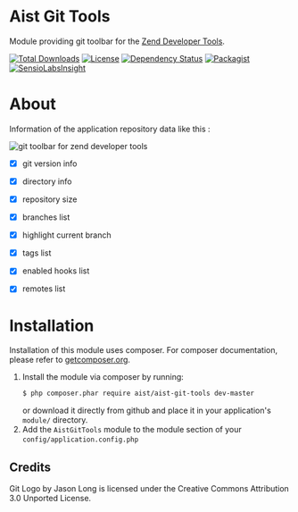 Aist Git Tools
==============
Module providing git toolbar for the [Zend Developer Tools](https://github.com/zendframework/ZendDeveloperTools).

[![Total Downloads](https://poser.pugx.org/aist/aist-git-tools/downloads)](https://packagist.org/packages/aist/aist-git-tools)
[![License](https://poser.pugx.org/aist/aist-git-tools/license)](https://packagist.org/packages/aist/aist-git-tools)
[![Dependency Status](https://www.versioneye.com/user/projects/55d83a578d9c4b0018000001/badge.svg?style=flat)](https://www.versioneye.com/user/projects/55d83a578d9c4b0018000001)
[![Packagist](https://img.shields.io/packagist/v/aist/aist-git-tools.svg)]()
[![SensioLabsInsight](https://insight.sensiolabs.com/projects/d5905635-cc2b-4845-acb2-7548a67d8945/mini.png)](https://insight.sensiolabs.com/projects/d5905635-cc2b-4845-acb2-7548a67d8945)


About
=====
Information of the application repository data like this :

![git toolbar for zend developer tools](https://github.com/ma-si/aist-git-tools/blob/master/data/docs/toolbar.png)

- [x] git version info
- [x] directory info
- [x] repository size
- [x] branches list
- [x] highlight current branch
- [x] tags list
- [x] enabled hooks list
- [x] remotes list


Installation
============
Installation of this module uses composer. For composer documentation, please refer to
[getcomposer.org](http://getcomposer.org/).

1. Install the module via composer by running:
    ```sh
    $ php composer.phar require aist/aist-git-tools dev-master
    ```
   or download it directly from github and place it in your application's `module/` directory.
2. Add the `AistGitTools` module to the module section of your `config/application.config.php`


Credits
-------
Git Logo by Jason Long is licensed under the Creative Commons Attribution 3.0 Unported License.
